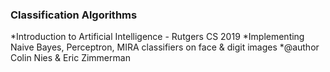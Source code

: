 ### Classification Algorithms ###

*Introduction to Artificial Intelligence - Rutgers CS 2019
*Implementing Naive Bayes, Perceptron, MIRA classifiers on face & digit images
*@author Colin Nies & Eric Zimmerman
